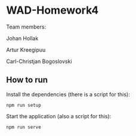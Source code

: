 # WAD-Homework4

Team members:

Johan Hollak

Artur Kreegipuu

Carl-Christjan Bogoslovski


## How to run

Install the dependencies (there is a script for this):

`npm run setup`

Start the application (also a script for this):

`npm run serve`